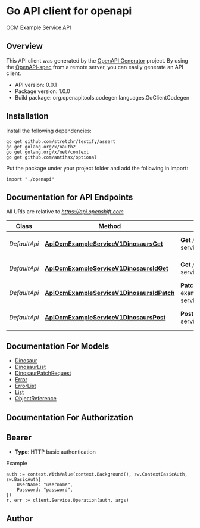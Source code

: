 # Go API client for openapi

OCM Example Service API

## Overview
This API client was generated by the [OpenAPI Generator](https://openapi-generator.tech) project.  By using the [OpenAPI-spec](https://www.openapis.org/) from a remote server, you can easily generate an API client.

- API version: 0.0.1
- Package version: 1.0.0
- Build package: org.openapitools.codegen.languages.GoClientCodegen

## Installation

Install the following dependencies:
```
go get github.com/stretchr/testify/assert
go get golang.org/x/oauth2
go get golang.org/x/net/context
go get github.com/antihax/optional
```

Put the package under your project folder and add the following in import:
```golang
import "./openapi"
```

## Documentation for API Endpoints

All URIs are relative to *https://api.openshift.com*

Class | Method | HTTP request | Description
------------ | ------------- | ------------- | -------------
*DefaultApi* | [**ApiOcmExampleServiceV1DinosaursGet**](docs/DefaultApi.md#apiocmexampleservicev1dinosaursget) | **Get** /api/ocm-example-service/v1/dinosaurs | Returns a list of dinosaurs
*DefaultApi* | [**ApiOcmExampleServiceV1DinosaursIdGet**](docs/DefaultApi.md#apiocmexampleservicev1dinosaursidget) | **Get** /api/ocm-example-service/v1/dinosaurs/{id} | Get an dinosaur by id
*DefaultApi* | [**ApiOcmExampleServiceV1DinosaursIdPatch**](docs/DefaultApi.md#apiocmexampleservicev1dinosaursidpatch) | **Patch** /api/ocm-example-service/v1/dinosaurs/{id} | Update an dinosaur
*DefaultApi* | [**ApiOcmExampleServiceV1DinosaursPost**](docs/DefaultApi.md#apiocmexampleservicev1dinosaurspost) | **Post** /api/ocm-example-service/v1/dinosaurs | Create a new dinosaur


## Documentation For Models

 - [Dinosaur](docs/Dinosaur.md)
 - [DinosaurList](docs/DinosaurList.md)
 - [DinosaurPatchRequest](docs/DinosaurPatchRequest.md)
 - [Error](docs/Error.md)
 - [ErrorList](docs/ErrorList.md)
 - [List](docs/List.md)
 - [ObjectReference](docs/ObjectReference.md)


## Documentation For Authorization

## Bearer
- **Type**: HTTP basic authentication

Example
```golang
auth := context.WithValue(context.Background(), sw.ContextBasicAuth, sw.BasicAuth{
	UserName: "username",
	Password: "password",
})
r, err := client.Service.Operation(auth, args)
```

## Author



